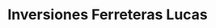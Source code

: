---
title: "Inversiones Ferreteras Lucas"
url: /paraiso/inversiones-ferreteras-lucas/
shop: Eisenwaren
---